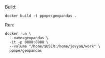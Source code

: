 Build:
```
docker build -t ppope/geopandas .
```

Run:
```
docker run \
  --name=geopandas \
  -it -p 8888:8888 \
  --volume "/home/$USER:/home/jovyan/work" \
  ppope/geopandas
```

